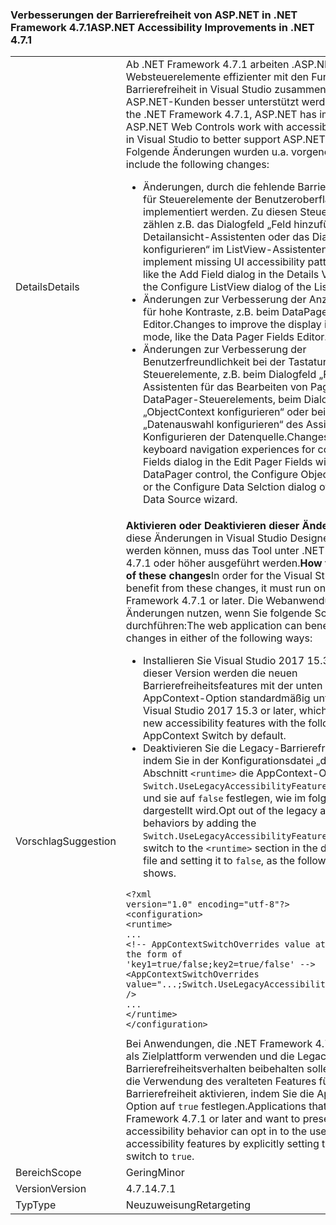### <a name="aspnet-accessibility-improvements-in-net-471"></a><span data-ttu-id="0fd0c-101">Verbesserungen der Barrierefreiheit von ASP.NET in .NET Framework 4.7.1</span><span class="sxs-lookup"><span data-stu-id="0fd0c-101">ASP.NET Accessibility Improvements in .NET 4.7.1</span></span>

|   |   |
|---|---|
|<span data-ttu-id="0fd0c-102">Details</span><span class="sxs-lookup"><span data-stu-id="0fd0c-102">Details</span></span>|<span data-ttu-id="0fd0c-103">Ab .NET Framework 4.7.1 arbeiten .ASP.NET-Websteuerelemente effizienter mit den Funktionen für die Barrierefreiheit in Visual Studio zusammen, wodurch ASP.NET-Kunden besser unterstützt werden.</span><span class="sxs-lookup"><span data-stu-id="0fd0c-103">Starting with the .NET Framework 4.7.1, ASP.NET has improved how ASP.NET Web Controls work with accessibility technology in Visual Studio to better support ASP.NET customers.</span></span>  <span data-ttu-id="0fd0c-104">Folgende Änderungen wurden u.a. vorgenommen:</span><span class="sxs-lookup"><span data-stu-id="0fd0c-104">These include the following changes:</span></span><ul><li><span data-ttu-id="0fd0c-105">Änderungen, durch die fehlende Barrierefreiheitsmuster für Steuerelemente der Benutzeroberfläche implementiert werden. Zu diesen Steuerelementen zählen z.B. das Dialogfeld „Feld hinzufügen“ im Detailansicht-Assistenten oder das Dialogfeld „ListView konfigurieren“ im ListView-Assistenten.</span><span class="sxs-lookup"><span data-stu-id="0fd0c-105">Changes to implement missing UI accessibility patterns in controls, like the Add Field dialog in the Details View wizard, or the Configure ListView dialog of the ListView wizard.</span></span></li><li><span data-ttu-id="0fd0c-106">Änderungen zur Verbesserung der Anzeige im Modus für hohe Kontraste, z.B. beim DataPager-Feld-Editor.</span><span class="sxs-lookup"><span data-stu-id="0fd0c-106">Changes to improve the display in High Contrast mode, like the Data Pager Fields Editor.</span></span></li><li><span data-ttu-id="0fd0c-107">Änderungen zur Verbesserung der Benutzerfreundlichkeit bei der Tastaturnavigation für Steuerelemente, z.B. beim Dialogfeld „Felder“ im Assistenten für das Bearbeiten von Pagerfeldern des DataPager-Steuerelements, beim Dialogfeld „ObjectContext konfigurieren“ oder beim Dialogfeld „Datenauswahl konfigurieren“ des Assistenten zum Konfigurieren der Datenquelle.</span><span class="sxs-lookup"><span data-stu-id="0fd0c-107">Changes to improve the keyboard navigation experiences for controls, like the Fields dialog in the Edit Pager Fields wizard of the DataPager control, the Configure ObjectContext dialog, or the Configure Data Selction dialog of the Configure Data Source wizard.</span></span></li></ul>|
|<span data-ttu-id="0fd0c-108">Vorschlag</span><span class="sxs-lookup"><span data-stu-id="0fd0c-108">Suggestion</span></span>|<span data-ttu-id="0fd0c-109"><strong>Aktivieren oder Deaktivieren dieser Änderungen:</strong> Damit diese Änderungen in Visual Studio Designer eingesetzt werden können, muss das Tool unter .NET Framework 4.7.1 oder höher ausgeführt werden.</span><span class="sxs-lookup"><span data-stu-id="0fd0c-109"><strong>How to opt in or out of these changes</strong>In order for the Visual Studio Designer to benefit from these changes, it must run on the .NET Framework 4.7.1 or later.</span></span> <span data-ttu-id="0fd0c-110">Die Webanwendung kann diese Änderungen nutzen, wenn Sie folgende Schritte durchführen:</span><span class="sxs-lookup"><span data-stu-id="0fd0c-110">The web application can benefit from these changes in either of the following ways:</span></span><ul><li><span data-ttu-id="0fd0c-111">Installieren Sie Visual Studio 2017 15.3 oder höher. Ab dieser Version werden die neuen Barrierefreiheitsfeatures mit der unten aufgeführten AppContext-Option standardmäßig unterstützt.</span><span class="sxs-lookup"><span data-stu-id="0fd0c-111">Install Visual Studio 2017 15.3 or later, which supports the new accessibility features with the following AppContext Switch by default.</span></span></li><li><span data-ttu-id="0fd0c-112">Deaktivieren Sie die Legacy-Barrierefreiheitsverhalten, indem Sie in der Konfigurationsdatei „devenv.exe“ dem Abschnitt <code>&lt;runtime&gt;</code> die AppContext-Option <code>Switch.UseLegacyAccessibilityFeatures</code> hinzufügen und sie auf <code>false</code> festlegen, wie im folgenden Beispiel dargestellt wird.</span><span class="sxs-lookup"><span data-stu-id="0fd0c-112">Opt out of the legacy accessibility behaviors by adding the <code>Switch.UseLegacyAccessibilityFeatures</code> AppContext switch to the <code>&lt;runtime&gt;</code> section in the devenv.exe.config file and setting it to <code>false</code>, as the following example shows.</span></span></li></ul><pre><code class="language-xml">&lt;?xml version=&quot;1.0&quot; encoding=&quot;utf-8&quot;?&gt;&#13;&#10;&lt;configuration&gt;&#13;&#10;&lt;runtime&gt;&#13;&#10;...&#13;&#10;&lt;!-- AppContextSwitchOverrides value attribute is in the form of &#39;key1=true/false;key2=true/false&#39;  --&gt;&#13;&#10;&lt;AppContextSwitchOverrides value=&quot;...;Switch.UseLegacyAccessibilityFeatures=false&quot; /&gt;&#13;&#10;...&#13;&#10;&lt;/runtime&gt;&#13;&#10;&lt;/configuration&gt;&#13;&#10;</code></pre><span data-ttu-id="0fd0c-113">Bei Anwendungen, die .NET Framework 4.7.1 oder höher als Zielplattform verwenden und die Legacy-Barrierefreiheitsverhalten beibehalten sollen, können Sie die Verwendung des veralteten Features für die Barrierefreiheit aktivieren, indem Sie die AppContext-Option auf <code>true</code> festlegen.</span><span class="sxs-lookup"><span data-stu-id="0fd0c-113">Applications that target the .NET Framework 4.7.1 or later and want to preserve the legacy accessibility behavior can opt in to the use of legacy accessibility features by explicitly setting this AppContext switch to <code>true</code>.</span></span>|
|<span data-ttu-id="0fd0c-114">Bereich</span><span class="sxs-lookup"><span data-stu-id="0fd0c-114">Scope</span></span>|<span data-ttu-id="0fd0c-115">Gering</span><span class="sxs-lookup"><span data-stu-id="0fd0c-115">Minor</span></span>|
|<span data-ttu-id="0fd0c-116">Version</span><span class="sxs-lookup"><span data-stu-id="0fd0c-116">Version</span></span>|<span data-ttu-id="0fd0c-117">4.7.1</span><span class="sxs-lookup"><span data-stu-id="0fd0c-117">4.7.1</span></span>|
|<span data-ttu-id="0fd0c-118">Typ</span><span class="sxs-lookup"><span data-stu-id="0fd0c-118">Type</span></span>|<span data-ttu-id="0fd0c-119">Neuzuweisung</span><span class="sxs-lookup"><span data-stu-id="0fd0c-119">Retargeting</span></span>|

